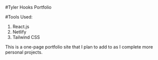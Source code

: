 #Tyler Hooks Portfolio

#Tools Used: 
  1. React.js
  2. Netlify
  3. Tailwind CSS
 
 This is a one-page portfolio site that I plan to add to as I complete more personal projects. 
